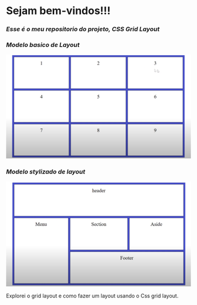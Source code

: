 <!--
# CSS_Grid_Layout
Explorei o Grid Layout e como fazer um layout r CSS GridLayout
-->

<h1> 
  Sejam bem-vindos!!!
</h1>
<h3>
  <em>
  Esse é o meu repositorio do projeto, 
  <strong> CSS Grid Layout </strong>
  </em>
</h3>  

<h3>
  <em>
Modelo basico de Layout
  </em>
</h3>  

![](https://github.com/Diegojfsr/CSS_Grid_Layout/blob/main/Img/Captura%20de%20tela%202023-03-26%20124721.png)

<h3>
  <em>
Modelo stylizado de layout
  </em>
</h3>  

![](https://github.com/Diegojfsr/CSS_Grid_Layout/blob/main/Img/Captura%20de%20tela%202023-03-26%20124744.png)

Explorei o grid layout e como fazer um layout usando o Css grid layout.





